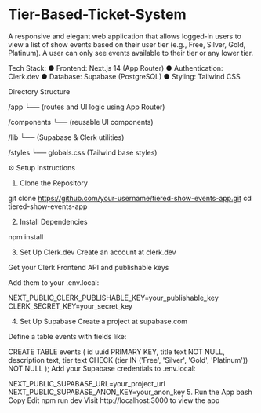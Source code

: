 # Tier-Based-Ticket-System

A responsive and elegant web application that allows logged-in users to view a list of 
show events based on their user tier (e.g., Free, Silver, Gold, Platinum). A user can only 
see events available to their tier or any lower tier.

Tech Stack: 
● Frontend: Next.js 14 (App Router) 
● Authentication: Clerk.dev 
● Database: Supabase (PostgreSQL) 
● Styling: Tailwind CSS

Directory Structure

/app
└── (routes and UI logic using App Router)

/components
└── (reusable UI components)

/lib
└── (Supabase & Clerk utilities)

/styles
└── globals.css (Tailwind base styles)

⚙️ Setup Instructions

 1. Clone the Repository

git clone https://github.com/your-username/tiered-show-events-app.git
cd tiered-show-events-app

2. Install Dependencies

npm install

3. Set Up Clerk.dev
Create an account at clerk.dev

Get your Clerk Frontend API and publishable keys

Add them to your .env.local:


NEXT_PUBLIC_CLERK_PUBLISHABLE_KEY=your_publishable_key
CLERK_SECRET_KEY=your_secret_key

4. Set Up Supabase
Create a project at supabase.com

Define a table events with fields like:


CREATE TABLE events (
  id uuid PRIMARY KEY,
  title text NOT NULL,
  description text,
  tier text CHECK (tier IN ('Free', 'Silver', 'Gold', 'Platinum')) NOT NULL
);
Add your Supabase credentials to .env.local:

NEXT_PUBLIC_SUPABASE_URL=your_project_url
NEXT_PUBLIC_SUPABASE_ANON_KEY=your_anon_key
5. Run the App
bash
Copy
Edit
npm run dev
Visit http://localhost:3000 to view the app
